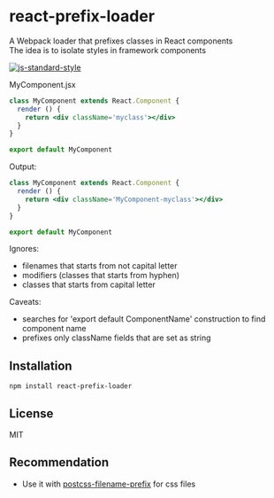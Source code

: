 # react-prefix-loader

A Webpack loader that prefixes classes in React components  
The idea is to isolate styles in framework components

[![js-standard-style](https://cdn.rawgit.com/feross/standard/master/badge.svg)](https://github.com/feross/standard)

MyComponent.jsx

```jsx
class MyComponent extends React.Component {
  render () {
    return <div className='myclass'></div>
  }
}

export default MyComponent
```

Output:

```jsx
class MyComponent extends React.Component {
  render () {
    return <div className='MyComponent-myclass'></div>
  }
}

export default MyComponent
```

Ignores:
- filenames that starts from not capital letter
- modifiers (classes that starts from hyphen)
- classes that starts from capital letter

Caveats:
- searches for 'export default ComponentName' construction to find component name
- prefixes only className fields that are set as string

## Installation

```
npm install react-prefix-loader
```

## License

MIT

## Recommendation

* Use it with [postcss-filename-prefix](https://github.com/vmakhaev/postcss-filename-prefix) for css files
